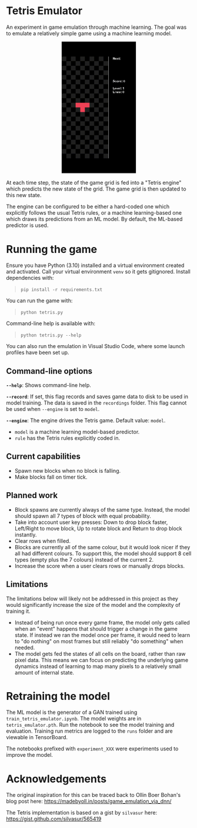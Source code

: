 # Tetris Emulator

An experiment in game emulation through machine learning. The goal was to emulate a relatively simple game using a machine learning model.

<p align="center">
    <img src="./teaser.gif" width="40%">
</p>

At each time step, the state of the game grid is fed into a "Tetris engine" which predicts the new state of the grid. The game grid is then updated to this new state.

The engine can be configured to be either a hard-coded one which explicitly follows the usual Tetris rules, or a machine learning-based one which draws its predictions from an ML model. By default, the ML-based predictor is used.


# Running the game

Ensure you have Python (3.10) installed and a virtual environment created and activated. Call your virtual environment `venv` so it gets gitignored. Install dependencies with:

> `pip install -r requirements.txt`

You can run the game with:

> `python tetris.py`

Command-line help is available with:

> `python tetris.py --help`

You can also run the emulation in Visual Studio Code, where some launch profiles have been set up.


## Command-line options

**`--help`**: Shows command-line help.

**`--record`**: If set, this flag records and saves game data to disk to be used in model training. The data is saved in the `recordings` folder. This flag cannot be used when `--engine` is set to `model`.

**`--engine`**: The engine drives the Tetris game. Default value: `model`.
* `model` is a machine learning model-based predictor.
* `rule` has the Tetris rules explicitly coded in.


## Current capabilities

* Spawn new blocks when no block is falling.
* Make blocks fall on timer tick.


## Planned work

* Block spawns are currently always of the same type. Instead, the model should spawn all 7 types of block with equal probability.
* Take into account user key presses: Down to drop block faster, Left/Right to move block, Up to rotate block and Return to drop block instantly.
* Clear rows when filled.
* Blocks are currently all of the same colour, but it would look nicer if they all had different colours. To support this, the model should support 8 cell types (empty plus the 7 colours) instead of the current 2.
* Increase the score when a user clears rows or manually drops blocks.


## Limitations

The limitations below will likely not be addressed in this project as they would significantly increase the size of the model and the complexity of training it.

* Instead of being run once every game frame, the model only gets called when an "event" happens that should trigger a change in the game state. If instead we ran the model once per frame, it would need to learn to "do nothing" on most frames but still reliably "do something" when needed.
* The model gets fed the states of all cells on the board, rather than raw pixel data. This means we can focus on predicting the underlying game dynamics instead of learning to map many pixels to a relatively small amount of internal state.


# Retraining the model

The ML model is the generator of a GAN trained using `train_tetris_emulator.ipynb`. The model weights are in `tetris_emulator.pth`. Run the notebook to see the model training and evaluation. Training run metrics are logged to the `runs` folder and are viewable in TensorBoard.

The notebooks prefixed with `experiment_XXX` were experiments used to improve the model.

# Acknowledgements

The original inspiration for this can be traced back to Ollin Boer Bohan's blog post here: https://madebyoll.in/posts/game_emulation_via_dnn/

The Tetris implementation is based on a gist by `silvasur` here: https://gist.github.com/silvasur/565419
